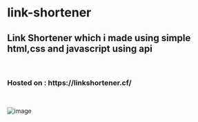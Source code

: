 # link-shortener

<h2> Link Shortener which i made using simple html,css and javascript using api </h2>

<br>

<h3> Hosted on : https://linkshortener.cf/ </h3>

<br>

![image](https://user-images.githubusercontent.com/81398258/184663579-07d53558-8a7e-48a0-81de-f435489573ed.png)
